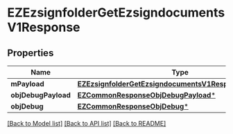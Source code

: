 # EZEzsignfolderGetEzsigndocumentsV1Response

## Properties
Name | Type | Description | Notes
------------ | ------------- | ------------- | -------------
**mPayload** | [**EZEzsignfolderGetEzsigndocumentsV1ResponseMPayload***](EZEzsignfolderGetEzsigndocumentsV1ResponseMPayload.md) |  | 
**objDebugPayload** | [**EZCommonResponseObjDebugPayload***](EZCommonResponseObjDebugPayload.md) |  | [optional] 
**objDebug** | [**EZCommonResponseObjDebug***](EZCommonResponseObjDebug.md) |  | [optional] 

[[Back to Model list]](../README.md#documentation-for-models) [[Back to API list]](../README.md#documentation-for-api-endpoints) [[Back to README]](../README.md)


